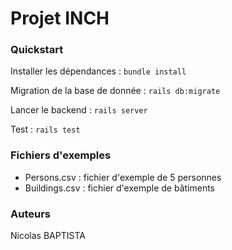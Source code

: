 # Projet INCH

### Quickstart

Installer les dépendances : `bundle install`

Migration de la base de donnée : `rails db:migrate`

Lancer le backend : `rails server`

Test : `rails test`

### Fichiers d'exemples

- Persons.csv : fichier d'exemple de 5 personnes
- Buildings.csv : fichier d'exemple de bâtiments

### Auteurs

Nicolas BAPTISTA
